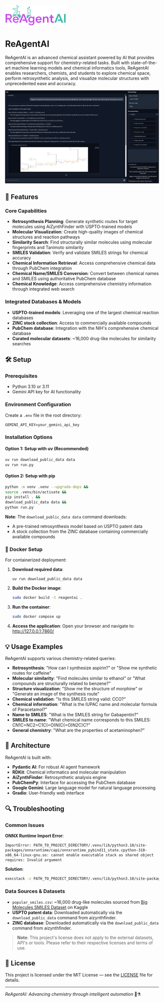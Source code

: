 <img src="static/logo_reagent.png" width="200">

# ReAgentAI

ReAgentAI is an advanced chemical assistant powered by AI that provides comprehensive support for chemistry-related tasks. Built with state-of-the-art machine learning models and chemical informatics tools, ReAgentAI enables researchers, chemists, and students to explore chemical space, perform retrosynthetic analysis, and visualize molecular structures with unprecedented ease and accuracy.

<!-- centerize image -->
![ReAgentAI Screenshot](static/screenshot.png)

## 🚀 Features

### Core Capabilities
- **Retrosynthesis Planning**: Generate synthetic routes for target molecules using AiZynthFinder with USPTO-trained models
- **Molecular Visualization**: Create high-quality images of chemical structures and reaction pathways
- **Similarity Search**: Find structurally similar molecules using molecular fingerprints and Tanimoto similarity
- **SMILES Validation**: Verify and validate SMILES strings for chemical accuracy
- **Chemical Information Retrieval**: Access comprehensive chemical data through PubChem integration
- **Chemical Name/SMILES Conversion**: Convert between chemical names and SMILES using authoritative PubChem database
- **Chemical Knowledge**: Access comprehensive chemistry information through integrated web search

### Integrated Databases & Models
- **USPTO-trained models**: Leveraging one of the largest chemical reaction databases
- **ZINC stock collection**: Access to commercially available compounds
- **PubChem database**: Integration with the NIH's comprehensive chemical database
- **Curated molecular datasets**: ~16,000 drug-like molecules for similarity searches

## 🛠 Setup

### Prerequisites
- Python 3.10 or 3.11
- Gemini API key for AI functionality

### Environment Configuration
Create a `.env` file in the root directory:
```env
GEMINI_API_KEY=your_gemini_api_key
```

### Installation Options

#### Option 1: Setup with uv (Recommended)
```sh
uv run download_public_data data 
uv run run.py
```

#### Option 2: Setup with pip
```sh
python -m venv .venv --upgrade-deps &&
source .venv/bin/activate &&
pip install . &&
download_public_data data &&
python run.py
```

**Note**: The `download_public_data data` command downloads:
- A pre-trained retrosynthesis model based on USPTO patent data
- A stock collection from the ZINC database containing commercially available compounds

### 🐳 Docker Setup

For containerized deployment:

1. **Download required data**:
   ```shell
   uv run download_public_data data
   ```

2. **Build the Docker image**:
   ```sh
   sudo docker build -t reagentai .
   ```

3. **Run the container**:
   ```sh
   sudo docker compose up
   ```

4. **Access the application**:
   Open your browser and navigate to: http://127.0.0.1:7860/

## 💡 Usage Examples

ReAgentAI supports various chemistry-related queries:

- **Retrosynthesis**: "How can I synthesize aspirin?" or "Show me synthetic routes for caffeine"
- **Molecular similarity**: "Find molecules similar to ethanol" or "What compounds are structurally related to benzene?"
- **Structure visualization**: "Show me the structure of morphine" or "Generate an image of the synthesis route"
- **Chemical validation**: "Is this SMILES string valid: CCO?"
- **Chemical information**: "What is the IUPAC name and molecular formula of Paracetamol?"
- **Name to SMILES**: "What is the SMILES string for Gabapentin?"
- **SMILES to name**: "What chemical name corresponds to this SMILES: CN1C=NC2=C1C(=O)N(C(=O)N2C)C?"
- **General chemistry**: "What are the properties of acetaminophen?"

## 🔧 Architecture

ReAgentAI is built with:
- **Pydantic AI**: For robust AI agent framework
- **RDKit**: Chemical informatics and molecular manipulation
- **AiZynthFinder**: Retrosynthetic analysis engine
- **PubChemPy**: Interface for accessing the PubChem database
- **Google Gemini**: Large language model for natural language processing
- **Gradio**: User-friendly web interface

## 🔍 Troubleshooting

### Common Issues

**ONNX Runtime Import Error**:
```
ImportError: PATH_TO_PROJECT_DIRECTORY/.venv/lib/python3.10/site-packages/onnxruntime/capi/onnxruntime_pybind11_state.cpython-310-x86_64-linux-gnu.so: cannot enable executable stack as shared object requires: Invalid argument
```

**Solution**:
```sh
execstack -c PATH_TO_PROJECT_DIRECTORY/.venv/lib/python3.10/site-packages/onnxruntime/capi/onnxruntime_pybind11_state.cpython-310-x86_64-linux-gnu.so
```

### Data Sources & Datasets
- `popular_smiles.csv`: ~16,000 drug-like molecules sourced from [Big Molecules SMILES Dataset](https://www.kaggle.com/datasets/yanmaksi/big-molecules-smiles-dataset) on Kaggle
- **USPTO patent data**: Downloaded automatically via the `download_public_data` command from aizynthfinder.
- **ZINC database**: Downloaded automatically via the `download_public_data` command from aizynthfinder.

> **Note**: This project's license does not apply to the external datasets, API's or tools. Please refer to their respective licenses and terms of use.


## 📄 License

This project is licensed under the MIT License — see the [LICENSE](LICENSE) file for details.

---

*ReAgentAI: Advancing chemistry through intelligent automation* 🧪⚗️
